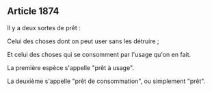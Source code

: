 Article 1874
----
Il y a deux sortes de prêt :

Celui des choses dont on peut user sans les détruire ;

Et celui des choses qui se consomment par l'usage qu'on en fait.

La première espèce s'appelle "prêt à usage".

La deuxième s'appelle "prêt de consommation", ou simplement "prêt".
